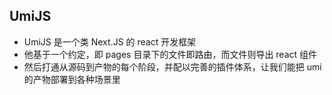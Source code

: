 ## UmiJS

* UmiJS 是一个类 Next.JS 的 react 开发框架
* 他基于一个约定，即 pages 目录下的文件即路由，而文件则导出 react 组件
* 然后打通从源码到产物的每个阶段，并配以完善的插件体系，让我们能把 umi 的产物部署到各种场景里